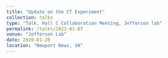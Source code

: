 ```yaml
---
title: "Update on the CT Experiment"
collection: talks
type: "Talk, Hall C Collaboration Meeting, Jefferson lab"
permalink: /talks/2021-01-07
venue: "Jefferson Lab"
date: 2020-01-28
location: "Newport News, VA"
---
```

